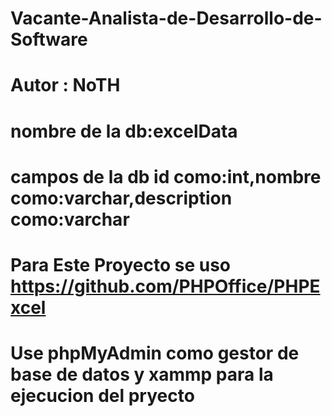 # Vacante-Analista-de-Desarrollo-de-Software
# Autor : NoTH
# nombre de la db:excelData
# campos de la db id como:int,nombre como:varchar,description como:varchar
# Para Este Proyecto se uso https://github.com/PHPOffice/PHPExcel
#   Use phpMyAdmin como gestor de base de datos y xammp para la ejecucion del pryecto 
